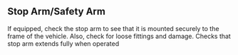 ## Stop Arm/Safety Arm
If equipped, check the stop arm to see that it is mounted securely to the frame of the vehicle. Also, check for loose fittings and damage. Checks that stop arm extends fully when operated